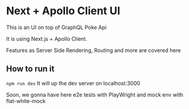 # Next + Apollo Client UI

This is an UI on top of GraphQL Poke Api

It is using Next.js + Apollo Client.

Features as Server Side Rendering, Routing and more are covered here

## How to run it

`npm run dev`
It will up the dev server on localhost:3000

Soon, we gonna have here e2e tests with PlayWright and mock env with flat-white-mock


